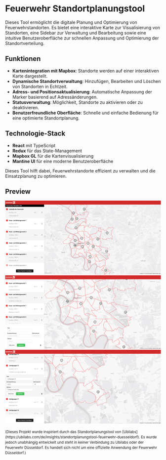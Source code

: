 # Feuerwehr Standortplanungstool

Dieses Tool ermöglicht die digitale Planung und Optimierung von Feuerwehrstandorten. Es bietet eine interaktive Karte zur Visualisierung von Standorten, eine Sidebar zur Verwaltung und Bearbeitung sowie eine intuitive Benutzeroberfläche zur schnellen Anpassung und Optimierung der Standortverteilung.

## Funktionen
- **Kartenintegration mit Mapbox**: Standorte werden auf einer interaktiven Karte dargestellt.
- **Dynamische Standortverwaltung**: Hinzufügen, Bearbeiten und Löschen von Standorten in Echtzeit.
- **Adress- und Positionsaktualisierung**: Automatische Anpassung der Marker basierend auf Adressänderungen.
- **Statusverwaltung**: Möglichkeit, Standorte zu aktivieren oder zu deaktivieren.
- **Benutzerfreundliche Oberfläche**: Schnelle und einfache Bedienung für eine optimierte Standortplanung.

## Technologie-Stack
- **React** mit TypeScript
- **Redux** für das State-Management
- **Mapbox GL** für die Kartenvisualisierung
- **Mantine UI** für eine moderne Benutzeroberfläche

Dieses Tool hilft dabei, Feuerwehrstandorte effizient zu verwalten und die Einsatzplanung zu optimieren.

## Preview

![IMAGE](./images/image.png)
![IMAGE2](./images/image2.png)
![IMAGE3](./images/image3.png)

<small> 
(Dieses Projekt wurde inspiriert durch das Standortplanungstool von [Ubilabs](https://ubilabs.com/de/insights/standortplanungstool-feuerwehr-duesseldorf). Es wurde jedoch unabhängig entwickelt und steht in keiner Verbindung zu Ubilabs oder der Feuerwehr Düsseldorf. Es handelt sich nicht um eine offizielle Anwendung der Feuerwehr Düsseldorf.)
</small>